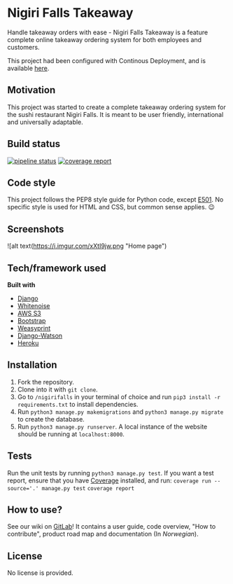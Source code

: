 # Nigiri Falls Takeaway
Handle takeaway orders with ease - Nigiri Falls Takeaway is a feature complete online takeaway ordering system for both employees and customers.

This project had been configured with Continous Deployment, and is available [here](https://nigirifallsdev.herokuapp.com/).

## Motivation
This project was started to create a complete takeaway ordering system for the sushi restaurant Nigiri Falls. It is meant to be user friendly, international and universally adaptable.

## Build status
[![pipeline status](https://gitlab.stud.idi.ntnu.no/programvareutvikling-v19/gruppe-51/badges/master/pipeline.svg)](https://gitlab.stud.idi.ntnu.no/programvareutvikling-v19/gruppe-51/commits/master) [![coverage report](https://gitlab.stud.idi.ntnu.no/programvareutvikling-v19/gruppe-51/badges/master/coverage.svg)](https://gitlab.stud.idi.ntnu.no/programvareutvikling-v19/gruppe-51/commits/master)

## Code style
This project follows the PEP8 style guide for Python code, except [E501](https://lintlyci.github.io/Flake8Rules/rules/E501.html). No specific style is used for HTML and CSS, but common sense applies. 😉

## Screenshots
![alt text(https://i.imgur.com/xXtI9jw.png "Home page")
## Tech/framework used

**Built with**
- [Django](https://www.djangoproject.com/)
- [Whitenoise](http://whitenoise.evans.io/en/stable/)
- [AWS S3](https://aws.amazon.com/s3/)
- [Bootstrap](https://getbootstrap.com/)
- [Weasyprint](https://weasyprint.org/)
- [Django-Watson](https://github.com/etianen/django-watson)
- [Heroku](https://www.heroku.com/)

## Installation
1. Fork the repository.
2. Clone into it with ``git clone``.
3. Go to ``/nigirifalls`` in your terminal of choice and run ``pip3 install -r requirements.txt`` to install dependencies.
4. Run ``python3 manage.py makemigrations`` and ``python3 manage.py migrate`` to create the database.
5. Run ``python3 manage.py runserver``. A local instance of the website should be running at ``localhost:8000``.

## Tests
Run the unit tests by running ``python3 manage.py test``.
If you want a test report, ensure that you have [Coverage](https://coverage.readthedocs.io/en/v4.5.x/) installed, and run:
``coverage run --source='.' manage.py test``
``coverage report``

## How to use?
See our wiki on [GitLab](https://gitlab.stud.idi.ntnu.no/programvareutvikling-v19/gruppe-51/wikis/home)!
It contains a user guide, code overview, "How to contribute", product road map and documentation (In _Norwegian_).

## License
No license is provided.